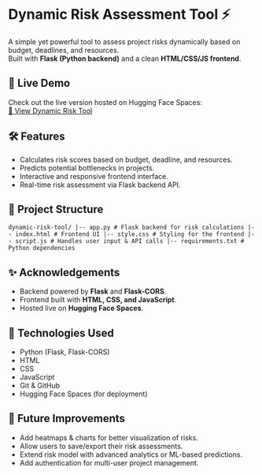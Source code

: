 # Dynamic Risk Assessment Tool ⚡

A simple yet powerful tool to assess project risks dynamically based on budget, deadlines, and resources.  
Built with **Flask (Python backend)** and a clean **HTML/CSS/JS frontend**.

## 🚀 Live Demo

Check out the live version hosted on Hugging Face Spaces:  
[🔗 View Dynamic Risk Tool](https://huggingface.co/spaces/Jaideep200513/dynamic-risk-tool)

## 🛠 Features

- Calculates risk scores based on budget, deadline, and resources.
- Predicts potential bottlenecks in projects.
- Interactive and responsive frontend interface.
- Real-time risk assessment via Flask backend API.

## 📁 Project Structure
``
dynamic-risk-tool/
|-- app.py # Flask backend for risk calculations
|-- index.html # Frontend UI
|-- style.css # Styling for the frontend
|-- script.js # Handles user input & API calls
|-- requirements.txt # Python dependencies
``


## ✨ Acknowledgements

- Backend powered by **Flask** and **Flask-CORS**.
- Frontend built with **HTML, CSS, and JavaScript**.
- Hosted live on **Hugging Face Spaces**.

## 🔧 Technologies Used

- Python (Flask, Flask-CORS)
- HTML
- CSS
- JavaScript
- Git & GitHub
- Hugging Face Spaces (for deployment)

## 🔮 Future Improvements

- Add heatmaps & charts for better visualization of risks.
- Allow users to save/export their risk assessments.
- Extend risk model with advanced analytics or ML-based predictions.
- Add authentication for multi-user project management.
